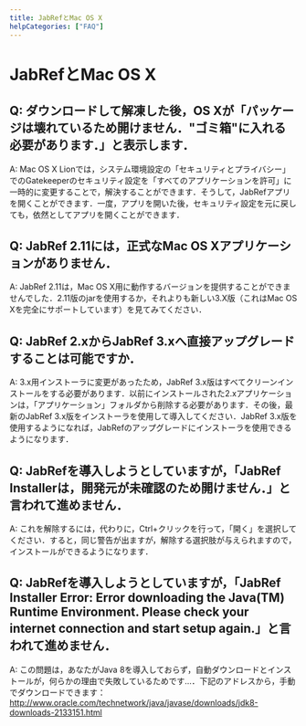 ```yaml
---
title: JabRefとMac OS X
helpCategories: ["FAQ"]
---
```


# JabRefとMac OS X

## Q: ダウンロードして解凍した後，OS Xが「パッケージは壊れているため開けません．"ゴミ箱"に入れる必要があります．」と表示します．

A: Mac OS X Lionでは，システム環境設定の「セキュリティとプライバシー」でのGatekeeperのセキュリティ設定を「すべてのアプリケーションを許可」に一時的に変更することで，解決することができます．そうして，JabRefアプリを開くことができます．一度，アプリを開いた後，セキュリティ設定を元に戻しても，依然としてアプリを開くことができます．

## Q: JabRef 2.11には，正式なMac OS Xアプリケーションがありません．

A: JabRef 2.11は，Mac OS X用に動作するバージョンを提供することができませんでした．2.11版のjarを使用するか，それよりも新しい3.X版（これはMac OS Xを完全にサポートしています）を見てみてください．

## Q: JabRef 2.xからJabRef 3.xへ直接アップグレードすることは可能ですか．

A: 3.x用インストーラに変更があったため，JabRef 3.x版はすべてクリーンインストールをする必要があります．以前にインストールされた2.xアプリケーションは，「アプリケーション」フォルダから削除する必要があります．その後，最新のJabRef 3.x版をインストーラを使用して導入してください．JabRef 3.x版を使用するようになれば，JabRefのアップグレードにインストーラを使用できるようになります．

## Q: JabRefを導入しようとしていますが，「JabRef Installerは，開発元が未確認のため開けません．」と言われて進めません．

A: これを解除するには，代わりに，Ctrl+クリックを行って，「開く」を選択してください．すると，同じ警告が出ますが，解除する選択肢が与えられますので，インストールができるようになります．

## Q: JabRefを導入しようとしていますが，「JabRef Installer Error: Error downloading the Java(TM) Runtime Environment. Please check your internet connection and start setup again.」と言われて進めません．

A: この問題は，あなたがJava 8を導入しておらず，自動ダウンロードとインストールが，何らかの理由で失敗しているためです…．下記のアドレスから，手動でダウンロードできます：
http://www.oracle.com/technetwork/java/javase/downloads/jdk8-downloads-2133151.html
